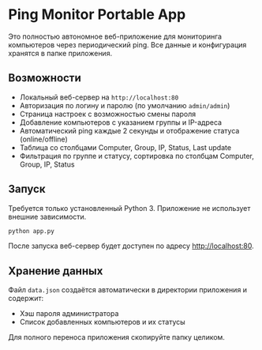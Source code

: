 # Ping Monitor Portable App

Это полностью автономное веб-приложение для мониторинга компьютеров через периодический ping. Все данные и конфигурация хранятся в папке приложения.

## Возможности

- Локальный веб-сервер на `http://localhost:80`
- Авторизация по логину и паролю (по умолчанию `admin/admin`)
- Страница настроек с возможностью смены пароля
- Добавление компьютеров с указанием группы и IP-адреса
- Автоматический ping каждые 2 секунды и отображение статуса (online/offline)
- Таблица со столбцами Computer, Group, IP, Status, Last update
- Фильтрация по группе и статусу, сортировка по столбцам Computer, Group, IP, Status

## Запуск

Требуется только установленный Python 3. Приложение не использует внешние зависимости.

```bash
python app.py
```

После запуска веб-сервер будет доступен по адресу <http://localhost:80>.

## Хранение данных

Файл `data.json` создаётся автоматически в директории приложения и содержит:

- Хэш пароля администратора
- Список добавленных компьютеров и их статусы

Для полного переноса приложения скопируйте папку целиком.
